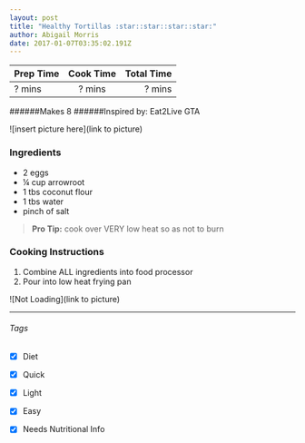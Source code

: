 ```yaml
---
layout: post
title: "Healthy Tortillas :star::star::star::star:"
author: Abigail Morris
date: 2017-01-07T03:35:02.191Z
---
```


| Prep Time  | Cook Time    | Total Time  |
| ---------- |:------------:| -----------:|
| ? mins    | ? mins      | ? mins     |


######Makes 8
######Inspired by: Eat2Live GTA

![insert picture here](link to picture)

### Ingredients

* 2 eggs
* ¼ cup arrowroot
* 1 tbs coconut flour
* 1 tbs water
* pinch of salt

> **Pro Tip:** cook over VERY low heat so as not to burn

### Cooking Instructions

1. Combine ALL ingredients into food processor
2. Pour into low heat frying pan

![Not Loading](link to picture)

---

###### Tags
- [x] Diet
- [x] Quick
- [x] Light
- [x] Easy
- [x] Needs Nutritional Info



